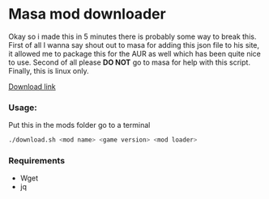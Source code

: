 # Masa mod downloader

Okay so i made this in 5 minutes there is probably some way to break this. 
First of all I wanna say shout out to masa for adding this json file to his
site, it allowed me to package this for the AUR as well which has been 
quite nice to use. Second of all please **DO NOT** go to masa for help
with this script. Finally, this is linux only.

[Download link](https://github.com/eatmyvenom/masa-mod-downloader/raw/main/download.sh)

### Usage:

Put this in the mods folder
go to a terminal

```bash
./download.sh <mod name> <game version> <mod loader>
```

### Requirements

* Wget 
* jq
